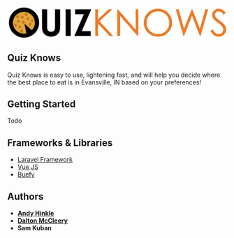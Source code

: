 ![Drag Racing](./public/img/quizknows.png)

## Quiz Knows

Quiz Knows is easy to use, lightening fast, and will help you decide where the best place to eat is in Evansville, IN based on your preferences!

## Getting Started

Todo

## Frameworks & Libraries

- [Laravel Framework](https://github.com/laravel/laravel)
- [Vue JS](https://vuejs.org/)
- [Buefy](https://buefy.github.io/)

## Authors

- **[Andy Hinkle](https://github.com/ahinkle)**
- **[Dalton McCleery](https://github.com/DaltonMcCleery)**
- **Sam Kuban**
